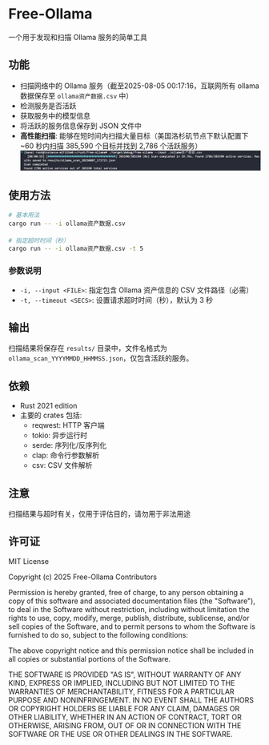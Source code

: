 # Free-Ollama

一个用于发现和扫描 Ollama 服务的简单工具

## 功能

- 扫描网络中的 Ollama 服务（截至2025-08-05 00:17:16，互联网所有 ollama 数据保存至 `ollama资产数据.csv` 中）
- 检测服务是否活跃
- 获取服务中的模型信息
- 将活跃的服务信息保存到 JSON 文件中
- **高性能扫描**: 能够在短时间内扫描大量目标（美国洛杉矶节点下默认配置下 ~60 秒内扫描 385,590 个目标并找到 2,786 个活跃服务）
![alt text](image.png)
## 使用方法

```bash
# 基本用法
cargo run -- -i ollama资产数据.csv

# 指定超时时间（秒）
cargo run -- -i ollama资产数据.csv -t 5
```

### 参数说明

- `-i, --input <FILE>`: 指定包含 Ollama 资产信息的 CSV 文件路径（必需）
- `-t, --timeout <SECS>`: 设置请求超时时间（秒），默认为 3 秒

## 输出

扫描结果将保存在 `results/` 目录中，文件名格式为 `ollama_scan_YYYYMMDD_HHMMSS.json`，仅包含活跃的服务。

## 依赖

- Rust 2021 edition
- 主要的 crates 包括:
  - reqwest: HTTP 客户端
  - tokio: 异步运行时
  - serde: 序列化/反序列化
  - clap: 命令行参数解析
  - csv: CSV 文件解析

## 注意

扫描结果与超时有关，仅用于评估目的，请勿用于非法用途

## 许可证

MIT License

Copyright (c) 2025 Free-Ollama Contributors

Permission is hereby granted, free of charge, to any person obtaining a copy
of this software and associated documentation files (the "Software"), to deal
in the Software without restriction, including without limitation the rights
to use, copy, modify, merge, publish, distribute, sublicense, and/or sell
copies of the Software, and to permit persons to whom the Software is
furnished to do so, subject to the following conditions:

The above copyright notice and this permission notice shall be included in all
copies or substantial portions of the Software.

THE SOFTWARE IS PROVIDED "AS IS", WITHOUT WARRANTY OF ANY KIND, EXPRESS OR
IMPLIED, INCLUDING BUT NOT LIMITED TO THE WARRANTIES OF MERCHANTABILITY,
FITNESS FOR A PARTICULAR PURPOSE AND NONINFRINGEMENT. IN NO EVENT SHALL THE
AUTHORS OR COPYRIGHT HOLDERS BE LIABLE FOR ANY CLAIM, DAMAGES OR OTHER
LIABILITY, WHETHER IN AN ACTION OF CONTRACT, TORT OR OTHERWISE, ARISING FROM,
OUT OF OR IN CONNECTION WITH THE SOFTWARE OR THE USE OR OTHER DEALINGS IN THE
SOFTWARE.